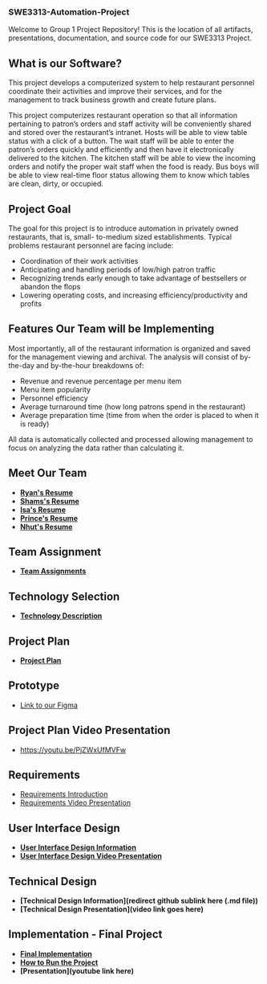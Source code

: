 ### SWE3313-Automation-Project

Welcome to Group 1 Project Repository! This is the location of all artifacts, presentations, documentation, and source code for our SWE3313 Project.

## What is our Software?
This project develops a computerized system to help restaurant personnel coordinate their
activities and improve their services, and for the management to track business growth and create
future plans.

This project computerizes restaurant operation so that all information pertaining to patron’s
orders and staff activity will be conveniently shared and stored over the restaurant’s intranet.
Hosts will be able to view table status with a click of a button. The wait staff will be able to enter
the patron’s orders quickly and efficiently and then have it electronically delivered to the
kitchen. The kitchen staff will be able to view the incoming orders and notify the proper wait
staff when the food is ready. Bus boys will be able to view real-time floor status allowing them
to know which tables are clean, dirty, or occupied.

## Project Goal
The goal for this project is to introduce automation in privately owned restaurants, that is, small-
to-medium sized establishments. Typical problems restaurant personnel are facing include:
* Coordination of their work activities
* Anticipating and handling periods of low/high patron traffic
* Recognizing trends early enough to take advantage of bestsellers or abandon the flops
* Lowering operating costs, and increasing efficiency/productivity and profits

## Features Our Team will be Implementing
Most importantly, all of the restaurant information is organized and saved for the management
viewing and archival. The analysis will consist of by-the-day and by-the-hour breakdowns of:
* Revenue and revenue percentage per menu item
* Menu item popularity
* Personnel efficiency
* Average turnaround time (how long patrons spend in the restaurant)
* Average preparation time (time from when the order is placed to when it is ready)
  
All data is automatically collected and processed allowing management to focus on analyzing the
data rather than calculating it.

## Meet Our Team
* __[Ryan's Resume](https://github.com/RyanTren/SWE3313-Automation-Project/blob/main/Team%20Resumes/ryansresume.md)__ 
* __[Shams's Resume](https://github.com/RyanTren/SWE3313-Automation-Project/blob/35f3e3b450360a8aa1f20401adbbe4e6f7219027/Team%20Resumes/shams-resume.pdf)__
* __[Isa's Resume](https://github.com/RyanTren/SWE3313-Automation-Project/blob/main/Team%20Resumes/isasresume.md)__
* __[Prince's Resume](https://github.com/RyanTren/SWE3313-Automation-Project/blob/main/Team%20Resumes/Prince%20Duepa.pdf)__
* __[Nhut's Resume](https://github.com/RyanTren/SWE3313-Automation-Project/blob/main/Team%20Resumes/nhutsresume.md)__

## Team Assignment
* __[Team Assignments](https://github.com/RyanTren/SWE3313-Automation-Project/blob/main/Team%20Assignment/Roles)__
## Technology Selection
* __[Technology Description](https://github.com/RyanTren/SWE3313-Automation-Project/blob/bd584f292441e99e6af4da357fffd845f8a48d3c/javafx/techdescription.md)__
## Project Plan
* __[Project Plan](https://github.com/RyanTren/SWE3313-Automation-Project/blob/main/Project%20Plan/Intro%20to%20SWE%20Project.pdf)__ 

## Prototype
* [Link to our Figma](https://www.figma.com/file/xBl4wrgJH0OejwlhlZr1bp/Automation-of-J's-Restaurant---Group-1---Designed-by-Ryan-Tran-2024?type=design&node-id=8-1010&mode=design&t=9ztmE8yLmTGoQF7k-0)

## Project Plan Video Presentation
 * https://youtu.be/PjZWxUfMVFw

## Requirements 
* [Requirements Introduction](https://github.com/RyanTren/SWE3313-Automation-Project/blob/fmxl-test/Requirements/Intro%20to%20SWE%20Requirements%20Doc.pdf)
* [Requirements Video Presentation](https://youtu.be/vzdk3hFdcys)

## User Interface Design
* __[User Interface Design Information](https://github.com/RyanTren/SWE3313-Automation-Project/blob/fmxl-test/Prototype/SWE3313%20-%20Group_1_Prototype_1.pdf)__
* __[User Interface Design Video Presentation](https://www.youtube.com/watch?v=UaUEt51wqsY&feature=youtu.be)__

## Technical Design
* __[Technical Design Information](redirect github sublink here (.md file))__
* __[Technical Design Presentation](video link goes here)__

## Implementation - Final Project
* __[Final Implementation](https://github.com/RyanTren/SWE3313-Automation-Project/tree/fmxl-test)__
* __[How to Run the Project](https://github.com/RyanTren/SWE3313-Automation-Project/blob/fmxl-test/javafx/setup.md)__
* __[Presentation](youtube link here)__

